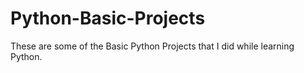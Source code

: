 # Python-Basic-Projects

These are some of the Basic Python Projects that I did while learning Python.
